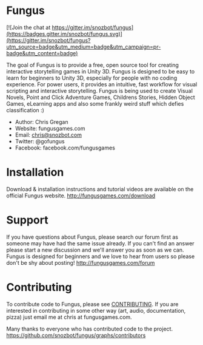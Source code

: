 Fungus
======

[![Join the chat at https://gitter.im/snozbot/fungus](https://badges.gitter.im/snozbot/fungus.svg)](https://gitter.im/snozbot/fungus?utm_source=badge&utm_medium=badge&utm_campaign=pr-badge&utm_content=badge)

The goal of Fungus is to provide a free, open source tool for creating interactive storytelling games in Unity 3D. Fungus is designed to be easy to learn for beginners to Unity 3D, especially for people with no coding experience. For power users, it provides an intuitive, fast workflow for visual scripting and interactive storytelling. Fungus is being used to create Visual Novels, Point and Click Adventure Games, Childrens Stories, Hidden Object Games, eLearning apps and also some frankly weird stuff which defies classification :)

- Author: Chris Gregan
- Website: fungusgames.com
- Email: chris@snozbot.com
- Twitter: @gofungus
- Facebook: facebook.com/fungusgames

Installation
============

Download & installation instructions and tutorial videos are available on the official Fungus website.
http://fungusgames.com/download

Support
=======

If you have questions about Fungus, please search our forum first as someone may have had the same issue already. If you can't find an answer please start a new discussion and we'll answer you as soon as we can. Fungus is designed for beginners and we love to hear from users so please don't be shy about posting!
http://fungusgames.com/forum

Contributing
============

To contribute code to Fungus, please see [CONTRIBUTING][contributing]. If you are interested in contributing in some other way (art, audio, documentation, pizza) just email me at chris at fungusgames.com.

[contributing]: https://github.com/snozbot/fungus/blob/master/CONTRIBUTING.md

Many thanks to everyone who has contributed code to the project.
https://github.com/snozbot/fungus/graphs/contributors

